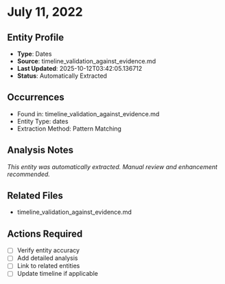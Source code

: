# July 11, 2022

## Entity Profile
- **Type**: Dates
- **Source**: timeline_validation_against_evidence.md
- **Last Updated**: 2025-10-12T03:42:05.136712
- **Status**: Automatically Extracted

## Occurrences
- Found in: timeline_validation_against_evidence.md
- Entity Type: dates
- Extraction Method: Pattern Matching

## Analysis Notes
*This entity was automatically extracted. Manual review and enhancement recommended.*

## Related Files
- timeline_validation_against_evidence.md

## Actions Required
- [ ] Verify entity accuracy
- [ ] Add detailed analysis
- [ ] Link to related entities
- [ ] Update timeline if applicable
